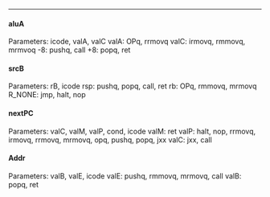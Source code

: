 ***
#### aluA
Parameters: icode, valA, valC
valA: OPq, rrmovq
valC: irmovq, rmmovq, mrmvoq
-8: pushq,  call
+8: popq, ret

#### srcB
Parameters: rB, icode
rsp: pushq, popq, call, ret
rb: OPq, rmmovq, mrmovq
R_NONE: jmp, halt, nop

#### nextPC
Parameters: valC, valM, valP, cond, icode
valM: ret
valP: halt, nop, rrmovq, irmovq, rrmovq, mrmovq, opq, pushq, popq, jxx
valC: jxx, call
#### Addr
Parameters: valB, valE, icode
valE: pushq, rmmovq, mrmovq, call
valB: popq, ret

